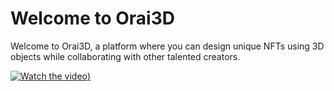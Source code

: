 # Welcome to Orai3D 
Welcome to Orai3D, a platform where you can design unique NFTs using 3D objects while collaborating with other talented creators.

[![Watch the video](https://youtu.be/2GJl-meiM7c))](https://www.youtube.com/watch?v=2GJl-meiM7c)
